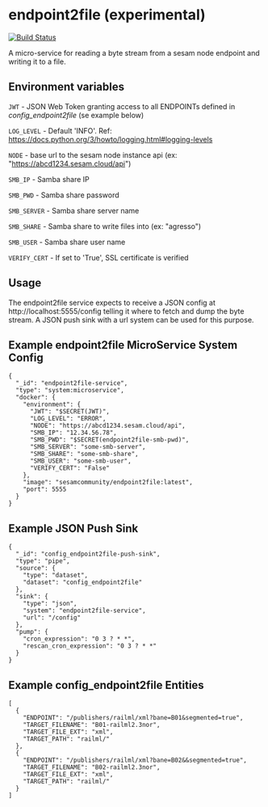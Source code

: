 # endpoint2file (experimental)
[![Build Status](https://travis-ci.org/sesam-community/endpoint2file.svg?branch=master)](https://travis-ci.org/sesam-community/endpoint2file)

A micro-service for reading a byte stream from a sesam node endpoint and writing it to a file.

## Environment variables

`JWT` - JSON Web Token granting access to all ENDPOINTs defined in _config_endpoint2file_ (se example below)

`LOG_LEVEL` - Default 'INFO'. Ref: https://docs.python.org/3/howto/logging.html#logging-levels

`NODE` - base url to the sesam node instance api (ex: "https://abcd1234.sesam.cloud/api")

`SMB_IP` - Samba share IP

`SMB_PWD` - Samba share password

`SMB_SERVER` - Samba share server name

`SMB_SHARE` - Samba share to write files into (ex: "agresso")

`SMB_USER` - Samba share user name

`VERIFY_CERT` - If set to 'True', SSL certificate is verified 

## Usage

The endpoint2file service expects to receive a JSON config at
http://localhost:5555/config telling it where to fetch and dump the byte stream. 
A JSON push sink with a url system can be used for this purpose.

## Example endpoint2file MicroService System Config
```
{
  "_id": "endpoint2file-service",
  "type": "system:microservice",
  "docker": {
    "environment": {
      "JWT": "$SECRET(JWT)",
      "LOG_LEVEL": "ERROR",   
      "NODE": "https://abcd1234.sesam.cloud/api",
      "SMB_IP": "12.34.56.78",
      "SMB_PWD": "$SECRET(endpoint2file-smb-pwd)",
      "SMB_SERVER": "some-smb-server",
      "SMB_SHARE": "some-smb-share",
      "SMB_USER": "some-smb-user",
      "VERIFY_CERT": "False"
    },
    "image": "sesamcommunity/endpoint2file:latest",
    "port": 5555
  }
}
```

## Example JSON Push Sink
```
{
  "_id": "config_endpoint2file-push-sink",
  "type": "pipe",
  "source": {
    "type": "dataset",
    "dataset": "config_endpoint2file"
  },
  "sink": {
    "type": "json",
    "system": "endpoint2file-service",
    "url": "/config"
  },
  "pump": {
    "cron_expression": "0 3 ? * *",
    "rescan_cron_expression": "0 3 ? * *"
  }
}
```

## Example config_endpoint2file Entities
```
[
  {
    "ENDPOINT": "/publishers/railml/xml?bane=B01&segmented=true",
    "TARGET_FILENAME": "B01-railml2.3nor",
    "TARGET_FILE_EXT": "xml",
    "TARGET_PATH": "railml/"
  },
  {
    "ENDPOINT": "/publishers/railml/xml?bane=B02&&segmented=true",
    "TARGET_FILENAME": "B02-railml2.3nor",
    "TARGET_FILE_EXT": "xml",
    "TARGET_PATH": "railml/"
  }
]
```